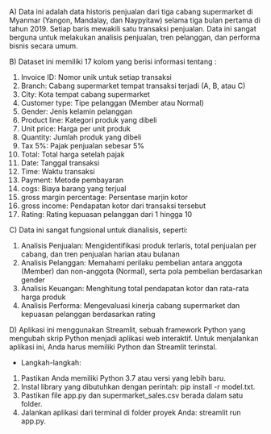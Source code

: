A) Data ini adalah data historis penjualan dari tiga cabang supermarket di Myanmar (Yangon, Mandalay, dan Naypyitaw) selama tiga bulan pertama di tahun 2019. Setiap baris mewakili satu transaksi penjualan. Data ini sangat berguna untuk melakukan analisis penjualan, tren pelanggan, dan performa bisnis secara umum.

B) Dataset ini memiliki 17 kolom yang berisi informasi tentang :

1. Invoice ID: Nomor unik untuk setiap transaksi
2. Branch: Cabang supermarket tempat transaksi terjadi (A, B, atau C)
3. City: Kota tempat cabang supermarket
4. Customer type: Tipe pelanggan (Member atau Normal)
5. Gender: Jenis kelamin pelanggan
6. Product line: Kategori produk yang dibeli
7. Unit price: Harga per unit produk
8. Quantity: Jumlah produk yang dibeli
9. Tax 5%: Pajak penjualan sebesar 5%
10. Total: Total harga setelah pajak
11. Date: Tanggal transaksi
12. Time: Waktu transaksi
13. Payment: Metode pembayaran
14. cogs: Biaya barang yang terjual
15. gross margin percentage: Persentase marjin kotor
16. gross income: Pendapatan kotor dari transaksi tersebut
17. Rating: Rating kepuasan pelanggan dari 1 hingga 10

C) Data ini sangat fungsional untuk dianalisis, seperti:

1. Analisis Penjualan: Mengidentifikasi produk terlaris, total penjualan per cabang, dan tren penjualan harian atau bulanan
2. Analisis Pelanggan: Memahami perilaku pembelian antara anggota (Member) dan non-anggota (Normal), serta pola pembelian berdasarkan gender
3. Analisis Keuangan: Menghitung total pendapatan kotor dan rata-rata harga produk
4. Analisis Performa: Mengevaluasi kinerja cabang supermarket dan kepuasan pelanggan berdasarkan rating

D) Aplikasi ini menggunakan Streamlit, sebuah framework Python yang mengubah skrip Python menjadi aplikasi web interaktif. Untuk menjalankan aplikasi ini, Anda harus memiliki Python dan Streamlit terinstal.

- Langkah-langkah:
1. Pastikan Anda memiliki Python 3.7 atau versi yang lebih baru.
2. Instal library yang dibutuhkan dengan perintah: pip install -r model.txt.
3. Pastikan file app.py dan supermarket_sales.csv berada dalam satu folder.
4. Jalankan aplikasi dari terminal di folder proyek Anda: streamlit run app.py.
